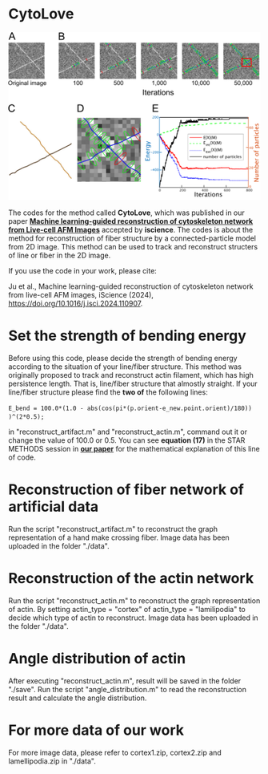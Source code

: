 # CytoLove

![image text](https://github.com/kyotohamakko/CytoLove/blob/main/images/CytoLove.png "Flow of CytoLove")

The codes for the method called **CytoLove**, which was published in our paper [**Machine learning-guided reconstruction of cytoskeleton network from Live-cell AFM Images**](https://www.cell.com/iscience/fulltext/S2589-0042(24)02132-1) accepted by **iscience**. The codes is about the method for reconstruction of fiber structure by a connected-particle model from 2D image. This method can be used to track and reconstruct structers of line or fiber in the 2D image.

If you use the code in your work, please cite:

Ju et al., Machine learning-guided reconstruction of cytoskeleton network from live-cell AFM images, iScience (2024), https://doi.org/10.1016/j.isci.2024.110907.

# Set the strength of bending energy
Before using this code, please decide the strength of bending energy according to the situation of your line/fiber structure. This method was originally proposed to track and reconstruct actin filament, which has high persistence length. That is, line/fiber structure that almostly straight. If your line/fiber structure please find the **two of** the following lines: 

`E_bend = 100.0*(1.0 - abs(cos(pi*(p.orient-e_new.point.orient)/180)) )^(2*0.5);`

in "reconstruct_artifact.m" and "reconstruct_actin.m", command out it or change the value of 100.0 or 0.5. You can see **equation (17)** in the STAR METHODS session in [**our paper**](https://www.cell.com/iscience/fulltext/S2589-0042(24)02132-1) for the mathematical explanation of this line of code. 


# Reconstruction of fiber network of artificial data

Run the script "reconstruct_artifact.m" to reconstruct the graph representation of a hand make crossing fiber.
Image data has been uploaded in the folder "./data". 

# Reconstruction of the actin network

Run the script "reconstruct_actin.m" to reconstruct the graph representation of actin.
By setting actin_type = "cortex" of actin_type = "lamilipodia" to decide which type of actin to reconstruct.
Image data has been uploaded in the folder "./data". 

# Angle distribution of actin

After executing "reconstruct_actin.m", result will be saved in the folder "./save". Run the script "angle_distribution.m" to read the reconstruction result and calculate the angle distribution.

# For more data of our work

For more image data, please refer to cortex1.zip, cortex2.zip and lamellipodia.zip in "./data".
